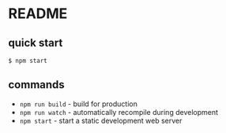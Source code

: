 # README

## quick start

```
$ npm start
```

## commands

- `npm run build` - build for production
- `npm run watch` - automatically recompile during development
- `npm start` - start a static development web server

